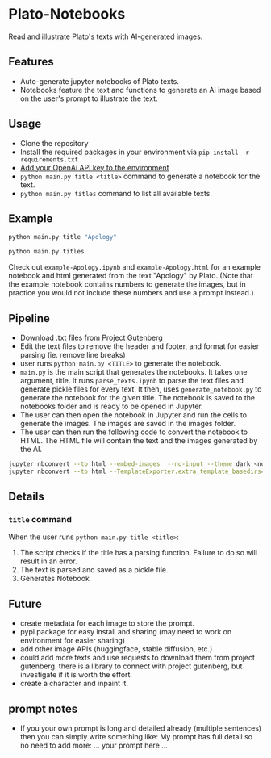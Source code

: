 # Plato-Notebooks

Read and illustrate Plato's texts with AI-generated images.

## Features

- Auto-generate jupyter notebooks of Plato texts.
- Notebooks feature the text and functions to generate an Ai image based on the user's prompt to illustrate the text.

## Usage

- Clone the repository
- Install the required packages in your environment via `pip install -r requirements.txt`
- [Add your OpenAi API key to the environment](https://help.openai.com/en/articles/5112595-best-practices-for-api-key-safety)
- `python main.py title <title>` command to generate a notebook for the text.
- `python main.py titles` command to list all available texts.

## Example

```bash
python main.py title "Apology"
```

```bash
python main.py titles
```

Check out `example-Apology.ipynb` and `example-Apology.html` for an example notebook and html generated from the text "Apology" by Plato. (Note that the example notebook contains numbers to generate the images, but in practice you would not include these numbers and use a prompt instead.)

## Pipeline

- Download .txt files from Project Gutenberg
- Edit the text files to remove the header and footer, and format for easier parsing (ie. remove line breaks)
- user runs `python main.py <TITLE>` to generate the notebook.
- `main.py` is the main script that generates the notebooks. It takes one argument, title. It runs `parse_texts.ipynb` to parse the text files and generate pickle files for every text. It then, uses  `generate_notebook.py` to generate the notebook for the given title. The notebook is saved to the notebooks folder and is ready to be opened in Jupyter.
- The user can then open the notebook in Jupyter and run the cells to generate the images. The images are saved in the images folder.
- The user can then run the following code to convert the notebook to HTML. The HTML file will contain the text and the images generated by the AI.

```bash
jupyter nbconvert --to html --embed-images  --no-input --theme dark <notebook.ipynb>
jupyter nbconvert --to html --TemplateExporter.extra_template_basedirs=. --template=side_by_side_template  --embed-images --no-input --theme dark <notebook.ipynb> 
```

## Details

### `title` command

When the user runs `python main.py title <title>`:

1. The script checks if the title has a parsing function. Failure to do so will result in an error.
2. The text is parsed and saved as a pickle file.
3. Generates Notebook

## Future

- create metadata for each image to store the prompt.
- pypi package for easy install and sharing (may need to work on environment for easier sharing)
- add other image APIs (huggingface, stable diffusion, etc.)
- could add more texts and use requests to download them from project gutenberg. there is a library to connect with project gutenberg, but investigate if it is worth the effort.
- create a character and inpaint it.

## prompt notes

- If you your own prompt is long and detailed already (multiple sentences) then you can simply write something like:
        My prompt has full detail so no need to add more: ... your prompt here ...
